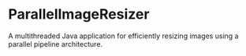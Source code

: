# ParallelImageResizer
A multithreaded Java application for efficiently resizing images using a parallel pipeline architecture. 
